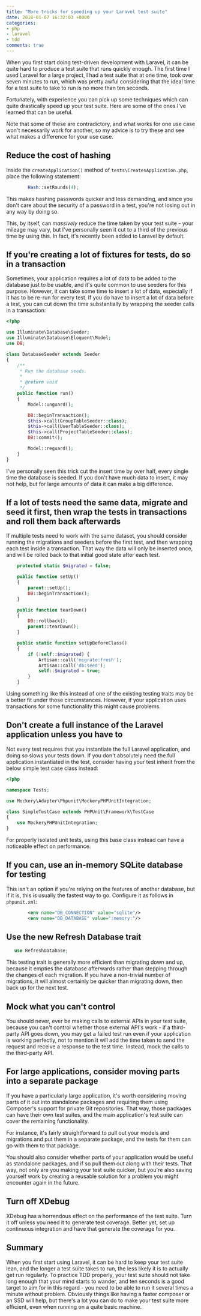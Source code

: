 ```yaml
---
title: "More tricks for speeding up your Laravel test suite"
date: 2018-01-07 16:32:03 +0000
categories:
- php
- laravel
- tdd
comments: true
---
```


When you first start doing test-driven development with Laravel, it can be quite hard to produce a test suite that runs quickly enough. The first time I used Laravel for a large project, I had a test suite that at one time, took over seven minutes to run, which was pretty awful considering that the ideal time for a test suite to take to run is no more than ten seconds.

Fortunately, with experience you can pick up some techniques which can quite drastically speed up your test suite. Here are some of the ones I've learned that can be useful.

Note that some of these are contradictory, and what works for one use case won't necessarily work for another, so my advice is to try these and see what makes a difference for your use case.

Reduce the cost of hashing
--------------------------

Inside the `createApplication()` method of `tests\CreatesApplication.php`, place the following statement:

```php
        Hash::setRounds(4);
```

This makes hashing passwords quicker and less demanding, and since you don't care about the security of a password in a test, you're not losing out in any way by doing so.

This, by itself, can *massively* reduce the time taken by your test suite - your mileage may vary, but I've personally seen it cut to a third of the previous time by using this. In fact, it's recently been added to Laravel by default.

If you're creating a lot of fixtures for tests, do so in a transaction
----------------------------------------------------------------------

Sometimes, your application requires a lot of data to be added to the database just to be usable, and it's quite common to use seeders for this purpose. However, it can take some time to insert a lot of data, especially if it has to be re-run for every test. If you do have to insert a lot of data before a test, you can cut down the time substantially by wrapping the seeder calls in a transaction:

```php
<?php

use Illuminate\Database\Seeder;
use Illuminate\Database\Eloquent\Model;
use DB;

class DatabaseSeeder extends Seeder
{
    /**
     * Run the database seeds.
     *
     * @return void
     */
    public function run()
    {
        Model::unguard();

        DB::beginTransaction();
        $this->call(GroupTableSeeder::class);
        $this->call(UserTableSeeder::class);
        $this->call(ProjectTableSeeder::class);
        DB::commit();

        Model::reguard();
    }
}
````

I've personally seen this trick cut the insert time by over half, every single time the database is seeded. If you don't have much data to insert, it may not help, but for large amounts of data it can make a big difference.

If a lot of tests need the same data, migrate and seed it first, then wrap the tests in transactions and roll them back afterwards
--------------------------------------------------------------------------------------------------

If multiple tests need to work with the same dataset, you should consider running the migrations and seeders before the first test, and then wrapping each test inside a transaction. That way the data will only be inserted once, and will be rolled back to that initial good state after each test.

```php
    protected static $migrated = false;

    public function setUp()
    {
        parent::setUp();
        DB::beginTransaction();
    }

    public function tearDown()
    {
        DB::rollback();
        parent::tearDown();
    }

    public static function setUpBeforeClass()
    {
        if (!self::$migrated) {
            Artisan::call('migrate:fresh');
            Artisan::call('db:seed');
            self::$migrated = true;
        }
    }
```

Using something like this instead of one of the existing testing traits may be a better fit under those circumstances. However, if your application uses transactions for some functionality this might cause problems.

Don't create a full instance of the Laravel application unless you have to
--------------------------------------------------------------------------

Not every test requires that you instantiate the full Laravel application, and doing so slows your tests down. If you don't absolutely need the full application instantiated in the test, consider having your test inherit from the below simple test case class instead:

```php
<?php

namespace Tests;

use Mockery\Adapter\Phpunit\MockeryPHPUnitIntegration;

class SimpleTestCase extends PHPUnit\Framework\TestCase
{
    use MockeryPHPUnitIntegration;
}
```

For properly isolated unit tests, using this base class instead can have a noticeable effect on performance.

If you can, use an in-memory SQLite database for testing
--------------------------------------------------------

This isn't an option if you're relying on the features of another database, but if it is, this is usually the fastest way to go. Configure it as follows in `phpunit.xml`:

```xml
        <env name="DB_CONNECTION" value="sqlite"/>
        <env name="DB_DATABASE" value=":memory:"/>
```

Use the new Refresh Database trait
----------------------------------

```php
   use RefreshDatabase;
```

This testing trait is generally more efficient than migrating down and up, because it empties the database afterwards rather than stepping through the changes of each migration. If you have a non-trivial number of migrations, it will almost certainly be quicker than migrating down, then back up for the next test.

Mock what you can't control
---------------------------

You should never, ever be making calls to external APIs in your test suite, because you can't control whether those external API's work - if a third-party API goes down, you may get a failed test run even if your application is working perfectly, not to mention it will add the time taken to send the request and receive a response to the test time. Instead, mock the calls to the third-party API.

For large applications, consider moving parts into a separate package
---------------------------------------------------------------------

If you have a particularly large application, it's worth considering moving parts of it out into standalone packages and requiring them using Composer's support for private Git repositories. That way, those packages can have their own test suites, and the main application's test suite can cover the remaining functionality.

For instance, it's fairly straightforward to pull out your models and migrations and put them in a separate package, and the tests for them can go with them to that package.

You should also consider whether parts of your application would be useful as standalone packages, and if so pull them out along with their tests. That way, not only are you making your test suite quicker, but you're also saving yourself work by creating a reusable solution for a problem you might encounter again in the future.

Turn off XDebug
---------------

XDebug has a horrendous effect on the performance of the test suite. Turn it off unless you need it to generate test coverage. Better yet, set up continuous integration and have that generate the coverage for you.

Summary
-------

When you first start using Laravel, it can be hard to keep your test suite lean, and the longer a test suite takes to run, the less likely it is to actually get run regularly. To practice TDD properly, your test suite should not take long enough that your mind starts to wander, and ten seconds is a good target to aim for in this regard - you need to be able to run it several times a minute without problem. Obviously things like having a faster composer or an SSD will help, but there's a lot you can do to make your test suite more efficient, even when running on a quite basic machine.
